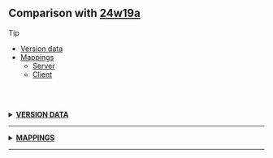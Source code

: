 ## Comparison with [24w19a](https://github.com/PixiGeko/Minecraft-generated-data/tree/24w19a)

> [!TIP]
> - [Version data](#version-data)
> - [Mappings](#mappings)
>   - [Server](#server-mappings)
>   - [Client](#client-mappings)

<br/><br/>
<details><summary><b><ins>VERSION DATA</ins></b><a name="version-data"></a></summary>
<br/>
<table><tr><th></th><th align="left">24w19a</th><th>24w19b</th></tr><tr><td>World version</td><td><pre>3941</pre></td><td><pre>3942</pre></td></tr><tr><td>Protocol version</td><td><pre>1073742018</pre></td><td><pre>1073742019</pre></td></tr></table>
</details>
<hr/>
<details><summary><b><ins>MAPPINGS</ins></b><a name="mappings"></a></summary>
<br/>
<h2>Server<a name="server-mappings"></a></h2>
<h2>Client<a name="client-mappings"></a></h2>
</details>
<hr/>